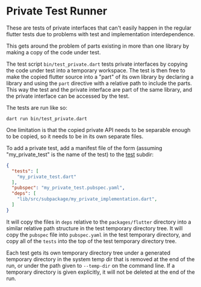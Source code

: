# Private Test Runner

These are tests of private interfaces that can't easily happen in the regular
flutter tests due to problems with test and implementation interdependence.

This gets around the problem of parts existing in more than one library by
making a copy of the code under test.

The test script `bin/test_private.dart` tests private interfaces by copying the
code under test into a temporary workspace. The test is then free to make the
copied flutter source into a "part" of its own library by declaring a library
and using the `part` directive with a relative path to include the parts. This
way the test and the private interface are part of the same library, and the
private interface can be accessed by the test.

The tests are run like so:

```shell
dart run bin/test_private.dart
```

One limitation is that the copied private API needs to be separable enough to be
copied, so it needs to be in its own separate files.

To add a private test, add a manifest file of the form (assuming
"my_private_test" is the name of the test) to the [test](test) subdir:

```json
{
  "tests": [
    "my_private_test.dart"
  ],
  "pubspec": "my_private_test.pubspec.yaml",
  "deps": [
    "lib/src/subpackage/my_private_implementation.dart",
  ]
}
```

It will copy the files in `deps` relative to the `packages/flutter` directory
into a similar relative path structure in the test temporary directory tree. It
will copy the `pubspec` file into `pubspec.yaml` in the test temporary
directory, and copy all of the `tests` into the top of the test temporary
directory tree.

Each test gets its own temporary directory tree under a generated temporary
directory in the system temp dir that is removed at the end of the run, or under
the path given to `--temp-dir` on the command line. If a temporary directory is
given explicitly, it will not be deleted at the end of the run.
